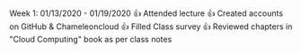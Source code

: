 Week 1: 01/13/2020 - 01/19/2020
👍 Attended lecture
👍 Created accounts on GitHub & Chameleoncloud
👍 Filled Class survey
👍 Reviewed chapters in "Cloud Computing" book as per class notes
